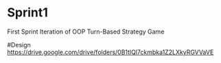 # Sprint1
First Sprint Iteration of OOP Turn-Based Strategy Game

#Design
https://drive.google.com/drive/folders/0B1tlQl7ckmbka1Z2LXkyRGVVaVE
